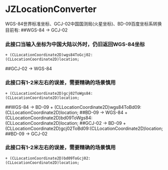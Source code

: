 JZLocationConverter
===================

WGS-84世界标准坐标、GCJ-02中国国测局(火星坐标)、BD-09百度坐标系转换
目前有:
##WGS-84  -> GCJ-02 
### 此接口当输入坐标为中国大陆以外时，仍旧返回WGS-84坐标
    + (CLLocationCoordinate2D)wgs84ToGcj02:(CLLocationCoordinate2D)location;
##GCJ-02  -> WGS-84
### 此接口有1-2米左右的误差，需要精确的场景慎用
    + (CLLocationCoordinate2D)gcj02ToWgs84:(CLLocationCoordinate2D)location;
##WGS-84  -> BD-09
    + (CLLocationCoordinate2D)wgs84ToBd09:(CLLocationCoordinate2D)location;
##BD-09     -> WGS-84
    + (CLLocationCoordinate2D)bd09ToWgs84:(CLLocationCoordinate2D)location;
##GCJ-02   -> BD-09
    + (CLLocationCoordinate2D)gcj02ToBd09:(CLLocationCoordinate2D)location;
##BD-09     -> GCJ-02
### 此接口有1-2米左右的误差，需要精确的场景慎用
    + (CLLocationCoordinate2D)bd09ToGcj02:(CLLocationCoordinate2D)location;
